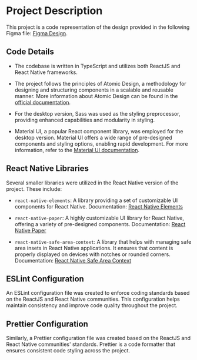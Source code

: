 # Project Description

This project is a code representation of the design provided in the following Figma file: [Figma Design](link-to-figma-file).

## Code Details

- The codebase is written in TypeScript and utilizes both ReactJS and React Native frameworks.

- The project follows the principles of Atomic Design, a methodology for designing and structuring components in a scalable and reusable manner. More information about Atomic Design can be found in the [official documentation](link-to-atomic-design-docs).

- For the desktop version, Sass was used as the styling preprocessor, providing enhanced capabilities and modularity in styling.

- Material UI, a popular React component library, was employed for the desktop version. Material UI offers a wide range of pre-designed components and styling options, enabling rapid development. For more information, refer to the [Material UI documentation](link-to-material-ui-docs).

## React Native Libraries

Several smaller libraries were utilized in the React Native version of the project. These include:

- `react-native-elements`: A library providing a set of customizable UI components for React Native. Documentation: [React Native Elements](link-to-react-native-elements-docs)

- `react-native-paper`: A highly customizable UI library for React Native, offering a variety of pre-designed components. Documentation: [React Native Paper](link-to-react-native-paper-docs)

- `react-native-safe-area-context`: A library that helps with managing safe area insets in React Native applications. It ensures that content is properly displayed on devices with notches or rounded corners. Documentation: [React Native Safe Area Context](link-to-react-native-safe-area-context-docs)

## ESLint Configuration

An ESLint configuration file was created to enforce coding standards based on the ReactJS and React Native communities. This configuration helps maintain consistency and improve code quality throughout the project.

## Prettier Configuration

Similarly, a Prettier configuration file was created based on the ReactJS and React Native communities' standards. Prettier is a code formatter that ensures consistent code styling across the project.
